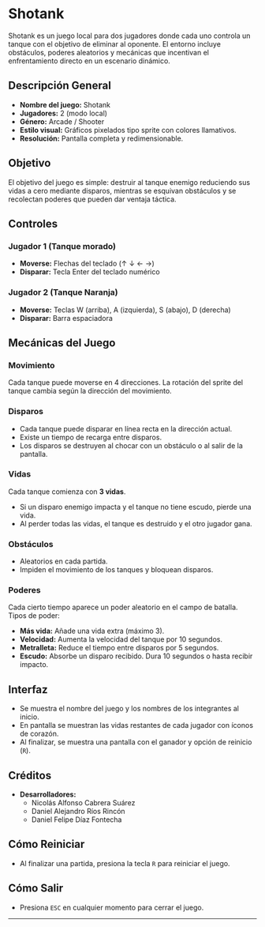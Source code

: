 # Shotank

Shotank es un juego local para dos jugadores donde cada uno controla un tanque con el objetivo de eliminar al oponente. El entorno incluye obstáculos, poderes aleatorios y mecánicas que incentivan el enfrentamiento directo en un escenario dinámico.

## Descripción General

- **Nombre del juego:** Shotank
- **Jugadores:** 2 (modo local)
- **Género:** Arcade / Shooter
- **Estilo visual:** Gráficos pixelados tipo sprite con colores llamativos.
- **Resolución:** Pantalla completa y redimensionable.

## Objetivo

El objetivo del juego es simple: destruir al tanque enemigo reduciendo sus vidas a cero mediante disparos, mientras se esquivan obstáculos y se recolectan poderes que pueden dar ventaja táctica.

## Controles

### Jugador 1 (Tanque morado)
- **Moverse:** Flechas del teclado (↑ ↓ ← →)
- **Disparar:** Tecla Enter del teclado numérico

### Jugador 2 (Tanque Naranja)
- **Moverse:** Teclas W (arriba), A (izquierda), S (abajo), D (derecha)
- **Disparar:** Barra espaciadora

## Mecánicas del Juego

### Movimiento
Cada tanque puede moverse en 4 direcciones. La rotación del sprite del tanque cambia según la dirección del movimiento.

### Disparos
- Cada tanque puede disparar en línea recta en la dirección actual.
- Existe un tiempo de recarga entre disparos.
- Los disparos se destruyen al chocar con un obstáculo o al salir de la pantalla.

### Vidas
Cada tanque comienza con **3 vidas**.
- Si un disparo enemigo impacta y el tanque no tiene escudo, pierde una vida.
- Al perder todas las vidas, el tanque es destruido y el otro jugador gana.

### Obstáculos
- Aleatorios en cada partida.
- Impiden el movimiento de los tanques y bloquean disparos.

### Poderes
Cada cierto tiempo aparece un poder aleatorio en el campo de batalla. Tipos de poder:
- **Más vida:** Añade una vida extra (máximo 3).
- **Velocidad:** Aumenta la velocidad del tanque por 10 segundos.
- **Metralleta:** Reduce el tiempo entre disparos por 5 segundos.
- **Escudo:** Absorbe un disparo recibido. Dura 10 segundos o hasta recibir impacto.

## Interfaz

- Se muestra el nombre del juego y los nombres de los integrantes al inicio.
- En pantalla se muestran las vidas restantes de cada jugador con íconos de corazón.
- Al finalizar, se muestra una pantalla con el ganador y opción de reinicio (`R`).

## Créditos

- **Desarrolladores:**
  - Nicolás Alfonso Cabrera Suárez
  - Daniel Alejandro Ríos Rincón
  - Daniel Felipe Díaz Fontecha

## Cómo Reiniciar

- Al finalizar una partida, presiona la tecla `R` para reiniciar el juego.

## Cómo Salir

- Presiona `ESC` en cualquier momento para cerrar el juego.

---



